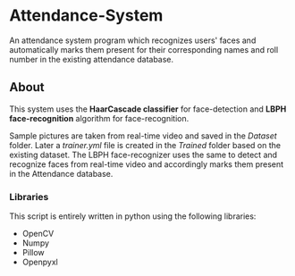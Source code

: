 # Attendance-System

An attendance system program which recognizes users' faces and automatically marks them present for their corresponding names and roll number in the existing attendance database.

## About

This system uses the **HaarCascade classifier** for face-detection and **LBPH face-recognition** algorithm for face-recognition.  
  
Sample pictures are taken from real-time video and saved in the *Dataset* folder. Later a *trainer.yml* file is created in the *Trained* folder based on the existing dataset. The LBPH face-recognizer uses the same to detect and recognize faces from real-time video and accordingly marks them present in the Attendance database.

### Libraries

 This script is entirely written in python using the following libraries:
 - OpenCV
 - Numpy
 - Pillow
 - Openpyxl
 
 
 
 
